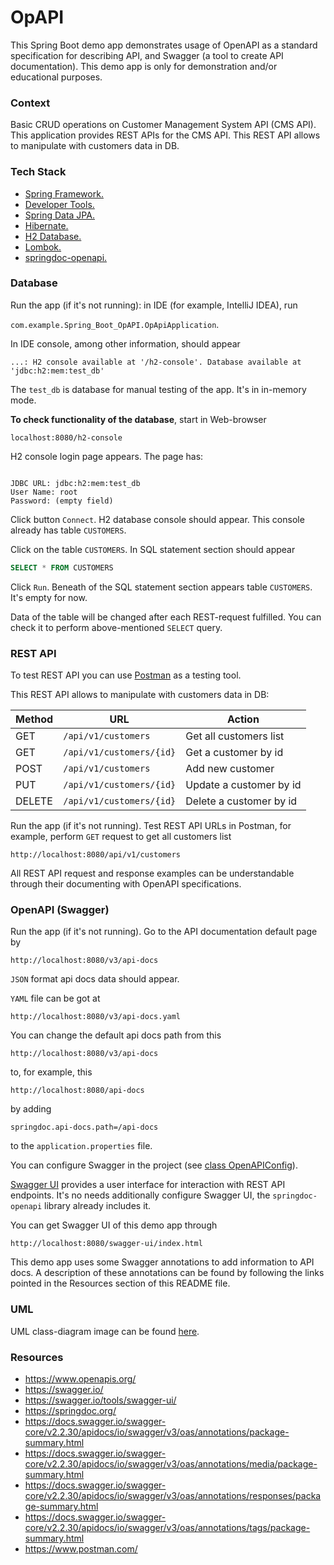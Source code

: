 
# OpAPI

This Spring Boot demo app demonstrates usage of OpenAPI as a standard specification 
for describing API, and Swagger (a tool to create API documentation).
This demo app is only for demonstration and/or educational purposes.


### Context

Basic CRUD operations on Customer Management System API (CMS API). 
This application provides REST APIs for the CMS API. 
This REST API allows to manipulate with customers data in DB.


### Tech Stack

* [Spring Framework.](https://spring.io/)
* [Developer Tools.](https://docs.spring.io/spring-boot/reference/using/devtools.html)
* [Spring Data JPA.](https://spring.io/projects/spring-data-jpa)
* [Hibernate.](https://hibernate.org/)
* [H2 Database.](https://www.h2database.com/html/main.html)
* [Lombok.](https://projectlombok.org/)
* [springdoc-openapi.](https://springdoc.org/)


### Database

Run the app (if it's not running): in IDE (for example, IntelliJ IDEA), run

`com.example.Spring_Boot_OpAPI.OpApiApplication`.

In IDE console, among other information, should appear

`...: H2 console available at '/h2-console'. Database available at 'jdbc:h2:mem:test_db'`

The `test_db` is database for manual testing of the app. It's in in-memory mode.

**To check functionality of the database**, start in Web-browser

`localhost:8080/h2-console`

H2 console login page appears. The page has:

```text

JDBC URL: jdbc:h2:mem:test_db
User Name: root
Password: (empty field)

```

Click button `Connect`. H2 database console should appear.
This console already has table `CUSTOMERS`.

Click on the table `CUSTOMERS`. In SQL statement section should appear

```sql
SELECT * FROM CUSTOMERS 
```

Click `Run`. Beneath of the SQL statement section appears table `CUSTOMERS`.
It's empty for now.

Data of the table will be changed after each REST-request fulfilled. 
You can check it to perform above-mentioned `SELECT` query.


### REST API 

To test REST API you can use [Postman](https://www.postman.com/) as a testing tool.

This REST API allows to manipulate with customers data in DB:

| Method    | URL                      | Action                       |
|-----------|--------------------------|------------------------------|
| GET       | `/api/v1/customers`      | Get all customers list       | 
| GET       | `/api/v1/customers/{id}` | Get a customer by id         |
| POST      | `/api/v1/customers`      | Add new customer             |
| PUT       | `/api/v1/customers/{id}` | Update a customer by id      |
| DELETE    | `/api/v1/customers/{id}` | Delete a customer by id      |


Run the app (if it's not running). Test REST API URLs in Postman, 
for example, perform `GET` request to get all customers list

```text
http://localhost:8080/api/v1/customers
```

All REST API request and response examples can be understandable 
through their documenting with OpenAPI specifications.


### OpenAPI (Swagger)

Run the app (if it's not running). Go to the API documentation default page
by 
```text
http://localhost:8080/v3/api-docs
```
`JSON` format api docs data should appear.

`YAML` file can be got at
```text
http://localhost:8080/v3/api-docs.yaml
```

You can change the default api docs path from this

```text
http://localhost:8080/v3/api-docs
```

to, for example, this
```text
http://localhost:8080/api-docs
```

by adding

```text
springdoc.api-docs.path=/api-docs
```

to the `application.properties` file.

You can configure Swagger in the project 
(see [class OpenAPIConfig](src/main/java/com/example/Spring_Boot_OpAPI/config/OpenAPIConfig.java)).

[Swagger UI](https://swagger.io/tools/swagger-ui/) provides a user interface
for interaction with REST API endpoints.
It's no needs additionally configure Swagger UI, the `springdoc-openapi`
library already includes it.

You can get Swagger UI of this demo app through 
```text
http://localhost:8080/swagger-ui/index.html
```

This demo app uses some Swagger annotations to add information to API docs.
A description of these annotations can be found by following the links pointed 
in the Resources section of this README file.

### UML

UML class-diagram image can be found [here](docs/app_class_diagram.png).


### Resources

* https://www.openapis.org/
* https://swagger.io/
* https://swagger.io/tools/swagger-ui/
* https://springdoc.org/
* https://docs.swagger.io/swagger-core/v2.2.30/apidocs/io/swagger/v3/oas/annotations/package-summary.html
* https://docs.swagger.io/swagger-core/v2.2.30/apidocs/io/swagger/v3/oas/annotations/media/package-summary.html
* https://docs.swagger.io/swagger-core/v2.2.30/apidocs/io/swagger/v3/oas/annotations/responses/package-summary.html
* https://docs.swagger.io/swagger-core/v2.2.30/apidocs/io/swagger/v3/oas/annotations/tags/package-summary.html
* https://www.postman.com/


